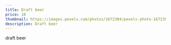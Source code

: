 ```yaml
---
title: Draft beer
price: 10
thumbnail: https://images.pexels.com/photos/1672304/pexels-photo-1672304.jpeg?auto=compress&cs=tinysrgb&w=1260&h=750&dpr=1
description: Draft beer
---
```

draft beer
